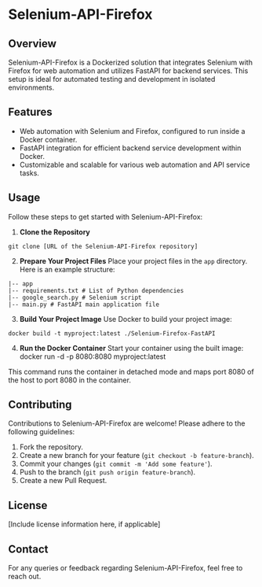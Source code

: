 # Selenium-API-Firefox

## Overview
Selenium-API-Firefox is a Dockerized solution that integrates Selenium with Firefox for web automation and utilizes FastAPI for backend services. This setup is ideal for automated testing and development in isolated environments.

## Features
- Web automation with Selenium and Firefox, configured to run inside a Docker container.
- FastAPI integration for efficient backend service development within Docker.
- Customizable and scalable for various web automation and API service tasks.

## Usage
Follow these steps to get started with Selenium-API-Firefox:

1. **Clone the Repository**
```
git clone [URL of the Selenium-API-Firefox repository]
```

2. **Prepare Your Project Files**
Place your project files in the `app` directory. Here is an example structure:
```
|-- app
|-- requirements.txt # List of Python dependencies
|-- google_search.py # Selenium script
|-- main.py # FastAPI main application file
```

3. **Build Your Project Image**
Use Docker to build your project image:
```
docker build -t myproject:latest ./Selenium-Firefox-FastAPI
```

4. **Run the Docker Container**
Start your container using the built image:
docker run -d -p 8080:8080 myproject:latest


This command runs the container in detached mode and maps port 8080 of the host to port 8080 in the container.

## Contributing
Contributions to Selenium-API-Firefox are welcome! Please adhere to the following guidelines:

1. Fork the repository.
2. Create a new branch for your feature (`git checkout -b feature-branch`).
3. Commit your changes (`git commit -m 'Add some feature'`).
4. Push to the branch (`git push origin feature-branch`).
5. Create a new Pull Request.

## License
[Include license information here, if applicable]

## Contact
For any queries or feedback regarding Selenium-API-Firefox, feel free to reach out.
